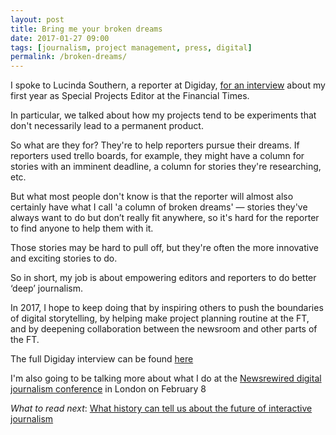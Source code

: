 ```yaml
---
layout: post
title: Bring me your broken dreams
date: 2017-01-27 09:00
tags: [journalism, project management, press, digital]
permalink: /broken-dreams/
---
```


I spoke to Lucinda Southern, a reporter at Digiday, [for an interview](http://digiday.com/publishers/financial-times-special-projects/) about my first year as Special Projects Editor at the Financial Times.

In particular, we talked about how my projects tend to be experiments that don't necessarily lead to a permanent product. 

So what are they for? They're to help reporters pursue their dreams. If reporters used trello boards, for example, they might have a column for stories with an imminent deadline, a column for stories they're researching, etc.

But what most people don't know is that the reporter will almost also certainly have what I call 'a column of broken dreams' &mdash; stories they've always want to do but don’t really fit anywhere, so it's hard for the reporter to find anyone to help them with it. 

Those stories may be hard to pull off, but they're often the more innovative and exciting stories to do.

So in short, my job is about empowering editors and reporters to do better ‘deep’ journalism. 

In 2017, I hope to keep doing that by inspiring others to push the boundaries of digital storytelling, by helping make project planning routine at the FT, and by deepening collaboration between the newsroom and other parts of the FT.

The full Digiday interview can be found [here](http://digiday.com/publishers/financial-times-special-projects/)

I'm also going to be talking more about what I do at the [Newsrewired digital journalism conference](https://www.newsrewired.com/2017/01/16/more-speakers-join-live-social-video-and-special-projects-sessions/) in London on February 8

*What to read next*: [What history can tell us about the future of interactive journalism](/history/)